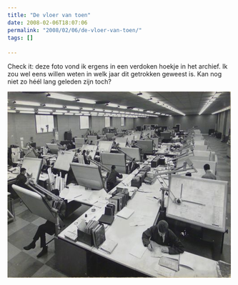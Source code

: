 ```yaml
---
title: "De vloer van toen"
date: 2008-02-06T18:07:06
permalink: "2008/02/06/de-vloer-van-toen/"
tags: []

---
```

Check it: deze foto vond ik ergens in een verdoken hoekje in het archief. Ik zou wel eens willen weten in welk jaar dit getrokken geweest is. Kan nog niet zo héél lang geleden zijn toch?

![De oude werkvloer](/images/blog/2008/02/bekaert-vloer.jpg)
